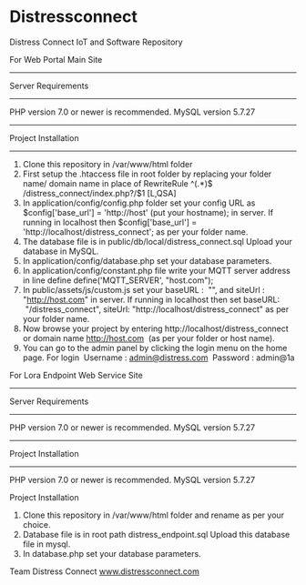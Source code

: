 # Distressconnect
Distress Connect IoT and Software Repository

For Web Portal Main Site
*******************
Server Requirements
*******************
PHP version 7.0 or newer is recommended.
MySQL version 5.7.27

************
Project Installation
************
1. Clone this repository in /var/www/html folder
2. First setup the .htaccess file in root folder by replacing your folder name/ domain name in place of RewriteRule ^(.*)$ /distress_connect/index.php?/$1 [L,QSA] 
3. In application/config/config.php folder set your config URL as $config['base_url'] = 'http://host' (put your hostname); in server. If running in localhost then $config['base_url'] = 'http://localhost/distress_connect'; as per your folder name.
4. The database file is in public/db/local/distress_connect.sql Upload your database in MySQL.
5. In application/config/database.php set your database parameters.
6. In application/config/constant.php file write your MQTT server address in line define    define('MQTT_SERVER', "host.com"); 
7. In public/assets/js/custom.js set your baseURL :  "", and siteUrl : "http://host.com" in server. If running in localhost then set baseURL:  "/distress_connect", siteUrl: "http://localhost/distress_connect" as per your folder name.
8. Now browse your project by entering http://localhost/distress_connect or domain name http://host.com  (as per your folder or host name).
9. You can go to the admin panel by clicking the login menu on the home page. For login 
Username : admin@distress.com 
Password : admin@1a

For Lora Endpoint Web Service Site
*******************
Server Requirements
*******************
PHP version 7.0 or newer is recommended.
MySQL version 5.7.27

************
Project Installation
************

PHP version 7.0 or newer is recommended. MySQL version 5.7.27

Project Installation
1. Clone this repository in /var/www/html folder and rename as per your choice.
2. Database file is in root path distress_endpoint.sql Upload this database file in mysql.
3. In database.php set your database parameters.

Team Distress Connect
www.distressconnect.com
